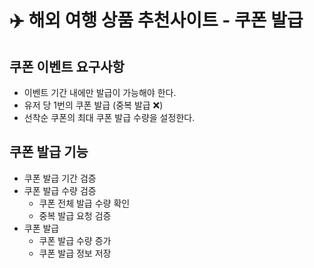 # ✈️ 해외 여행 상품 추천사이트 - 쿠폰 발급

## 쿠폰 이벤트 요구사항
- 이벤트 기간 내에만 발급이 가능해야 한다.
- 유저 당 1번의 쿠폰 발급 (중복 발급 ❌)
- 선착순 쿠폰의 최대 쿠폰 발급 수량을 설정한다.

## 쿠폰 발급 기능
- 쿠폰 발급 기간 검증
- 쿠폰 발급 수량 검증
  - 쿠폰 전체 발급 수량 확인
  - 중복 발급 요청 검증
- 쿠폰 발급
  - 쿠폰 발급 수량 증가
  - 쿠폰 발급 정보 저장
